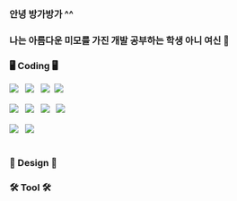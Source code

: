 ### 안녕 방가방가 ^^
### 나는 아름다운 미모를 가진 개발 공부하는 학생 아니 여신 👋



### 🖥 Coding 🖥
  <img src="https://img.shields.io/badge/java-007396?style=for-the-badge&logo=java&logoColor=white"> &nbsp;
  <img src="https://img.shields.io/badge/Python-3776AB?style=for-the-badge&logo=Python&logoColor=white"> &nbsp;
  <img src="https://img.shields.io/badge/C-A8B9CC?style=for-the-badge&logo=C&logoColor=black">&nbsp;
  <img src="https://img.shields.io/badge/C++-00599C?style=for-the-badge&logo=C++&logoColor=black">&nbsp;<br><br>
  <img src="https://img.shields.io/badge/html5-E34F26?style=for-the-badge&logo=html5&logoColor=white"> &nbsp;
  <img src="https://img.shields.io/badge/css-1572B6?style=for-the-badge&logo=css3&logoColor=white"> &nbsp;
  <img src="https://img.shields.io/badge/javascript-F7DF1E?style=for-the-badge&logo=javascript&logoColor=black"> &nbsp;
  <img src="https://img.shields.io/badge/jquery-0769AD?style=for-the-badge&logo=jquery&logoColor=white"> &nbsp;<br><br>
  <img src="https://img.shields.io/badge/mariaDB-003545?style=for-the-badge&logo=mariaDB&logoColor=white"> &nbsp;
  <img src="https://img.shields.io/badge/oracle-F80000?style=for-the-badge&logo=oracle&logoColor=white">
  <br><br>
### 🎨 Design 🎨

### 🛠 Tool 🛠
<!--
**yujin981126/yujin981126** is a ✨ _special_ ✨ repository because its `README.md` (this file) appears on your GitHub profile.
Here are some ideas to get you started:
- 🔭 I’m currently working on ...
- 🌱 I’m currently learning ...
- 👯 I’m looking to collaborate on ...
- 🤔 I’m looking for help with ...
- 💬 Ask me about ...
- 📫 How to reach me: ...
- 😄 Pronouns: ...
- ⚡ Fun fact: ...
-->

